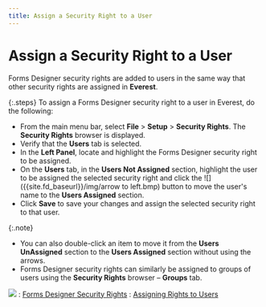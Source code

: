 ```yaml
---
title: Assign a Security Right to a User
---
```


# Assign a Security Right to a User


Forms Designer security rights are added to users in the same way that  other security rights are assigned in **Everest**.


{:.steps}
To assign a Forms Designer security right to a user in Everest,  do the following:

- From the main menu bar, select **File**  > **Setup** > **Security 
 Rights**. The **Security Rights**  browser is displayed.
- Verify that the **Users**  tab is selected.
- In the **Left Panel**,  locate and highlight the Forms Designer security right to be assigned.
- On the **Users**  tab, in the **Users Not Assigned**  section, highlight the user to be assigned the selected security right  and click the ![]({{site.fd_baseurl}}/img/arrow to left.bmp) button to move the user's name to the **Users Assigned** section.
- Click **Save**  to save your changes and assign the selected security right to that user.



{:.note}
- You can also double-click  an item to move it from the **Users UnAssigned**  section to the **Users Assigned**  section without using the arrows.
- Forms Designer  security rights can similarly be assigned to groups of users using the  **Security Rights** browser – **Groups** tab.


![]({{site.fd_baseurl}}/img/see_also.gif)
: [Forms  Designer Security Rights]({{site.fd_baseurl}}/forms-designer-security/security-rights/forms_designer_security_rights.html)
: [Assigning  Rights to Users]({{site.sc_chm}}/misc/assigning_rights_to_users.html)
